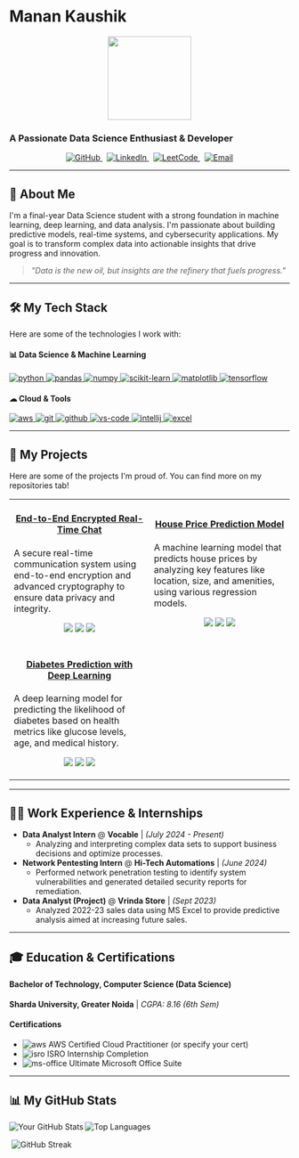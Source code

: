 # Manan Kaushik

<div align="center">
  <img src="https://media.giphy.com/media/v1.Y2lkPTc5MGI3NjExdWZ2ZmU3M295c2Z3OGg1ZDNyNG11d3A5N25ic3l6bmUxb244ZWQ2NiZlcD12MV9pbnRlcm5hbF9naWZfYnlfaWQmY3Q9Zw/qgQUggACpCjo6jpI2h/giphy.gif" width="150px" />
</div>

### A Passionate Data Science Enthusiast & Developer

<p align="center">
  <a href="https://github.com/YOUR_GITHUB_USERNAME?tab=repositories" target="_blank">
    <img alt="GitHub" src="https://img.shields.io/badge/GitHub-181717?style=for-the-badge&logo=github&logoColor=white">
  </a> &nbsp;
  <a href="https://www.linkedin.com/in/YOUR_LINKEDIN_USERNAME/" target="_blank">
    <img alt="LinkedIn" src="https://img.shields.io/badge/LinkedIn-0A66C2?style=for-the-badge&logo=linkedin&logoColor=white">
  </a> &nbsp;
  <a href="https://leetcode.com/YOUR_LEETCODE_USERNAME/" target="_blank">
    <img alt="LeetCode" src="https://img.shields.io/badge/LeetCode-FFA116?style=for-the-badge&logo=leetcode&logoColor=white">
  </a> &nbsp;
  <a href="mailto:manankaushik001@gmail.com" target="_blank">
    <img alt="Email" src="https://img.shields.io/badge/Email-D14836?style=for-the-badge&logo=gmail&logoColor=white">
  </a>
</p>

---

<div id="summary">
  <h2>👋 About Me</h2>
  <p>
    I'm a final-year Data Science student with a strong foundation in machine learning, deep learning, and data analysis. I'm passionate about building predictive models, real-time systems, and cybersecurity applications. My goal is to transform complex data into actionable insights that drive progress and innovation.
  </p>
  <blockquote>
    <i>"Data is the new oil, but insights are the refinery that fuels progress."</i>
  </blockquote>
</div>

---

<div id="tech-stack">
  <h2>🛠 My Tech Stack</h2>
  <p>
    Here are some of the technologies I work with:
  </p>
  
  <h4>📊 Data Science & Machine Learning</h4>
  <p align="left"> 
    <a href="https://www.python.org" target="_blank" rel="noreferrer"> <img src="https://img.shields.io/badge/Python-3776AB?style=for-the-badge&logo=python&logoColor=white" alt="python"/> </a> 
    <a href="https://pandas.pydata.org/" target="_blank" rel="noreferrer"> <img src="https://img.shields.io/badge/Pandas-150458?style=for-the-badge&logo=pandas&logoColor=white" alt="pandas"/> </a> 
    <a href="https://numpy.org/" target="_blank" rel="noreferrer"> <img src="https://img.shields.io/badge/NumPy-013243?style=for-the-badge&logo=numpy&logoColor=white" alt="numpy"/> </a> 
    <a href="https://scikit-learn.org/" target="_blank" rel="noreferrer"> <img src="https://img.shields.io/badge/scikit--learn-F7931E?style=for-the-badge&logo=scikit-learn&logoColor=white" alt="scikit-learn"/> </a> 
    <a href="https://matplotlib.org/" target="_blank" rel="noreferrer"> <img src="https://img.shields.io/badge/Matplotlib-11557c?style=for-the-badge&logo=matplotlib&logoColor=white" alt="matplotlib"/> </a> 
    <a href="https://www.tensorflow.org" target="_blank" rel="noreferrer"> <img src="https://img.shields.io/badge/TensorFlow-FF6F00?style=for-the-badge&logo=tensorflow&logoColor=white" alt="tensorflow"/> </a>
  </p>
  
  <h4>☁ Cloud & Tools</h4>
  <p align="left"> 
    <a href="https://aws.amazon.com" target="_blank" rel="noreferrer"> <img src="https://img.shields.io/badge/Amazon_AWS-232F3E?style=for-the-badge&logo=amazon-aws&logoColor=white" alt="aws"/> </a> 
    <a href="https://git-scm.com/" target="_blank" rel="noreferrer"> <img src="https://img.shields.io/badge/Git-F05032?style=for-the-badge&logo=git&logoColor=white" alt="git"/> </a> 
    <a href="https://github.com/" target="_blank" rel="noreferrer"> <img src="https://img.shields.io/badge/GitHub-181717?style=for-the-badge&logo=github&logoColor=white" alt="github"/> </a> 
    <a href="https://code.visualstudio.com/" target="_blank" rel="noreferrer"> <img src="https://img.shields.io/badge/VS_Code-007ACC?style=for-the-badge&logo=visual-studio-code&logoColor=white" alt="vs-code"/> </a>
    <a href="https://www.jetbrains.com/idea/" target="_blank" rel="noreferrer"> <img src="https://img.shields.io/badge/IntelliJ_IDEA-000000?style=for-the-badge&logo=intellij-idea&logoColor=white" alt="intellij"/> </a>
    <a href="https://www.microsoft.com/en-us/microsoft-365/excel" target="_blank" rel="noreferrer"> <img src="https://img.shields.io/badge/Microsoft_Excel-217346?style=for-the-badge&logo=microsoft-excel&logoColor=white" alt="excel"/> </a>
  </p>
</div>

---

<div id="projects">
  <h2>🚀 My Projects</h2>
  <p>Here are some of the projects I'm proud of. You can find more on my repositories tab!</p>
  
  <table>
    <tr>
      <td width="50%">
        <h4 align="center"><a href="link-to-your-project-repo">End-to-End Encrypted Real-Time Chat</a></h4>
        <p>A secure real-time communication system using end-to-end encryption and advanced cryptography to ensure data privacy and integrity.</p>
        <p align="center">
          <img src="https://img.shields.io/badge/Python-3776AB?style=flat&logo=python&logoColor=white" />
          <img src="https://img.shields.io/badge/Cryptography-007396?style=flat" />
          <img src="https://img.shields.io/badge/Sockets-010101?style=flat" />
        </p>
      </td>
      <td width="50%">
        <h4 align="center"><a href="link-to-your-project-repo">House Price Prediction Model</a></h4>
        <p>A machine learning model that predicts house prices by analyzing key features like location, size, and amenities, using various regression models.</p>
        <p align="center">
          <img src="https://img.shields.io/badge/Python-3776AB?style=flat&logo=python&logoColor=white" />
          <img src="https://img.shields.io/badge/scikit--learn-F7931E?style=flat&logo=scikit-learn&logoColor=white" />
          <img src="https://img.shields.io/badge/Pandas-150458?style=flat&logo=pandas&logoColor=white" />
        </p>
      </td>
    </tr>
    <tr>
      <td width="50%">
        <h4 align="center"><a href="link-to-your-project-repo">Diabetes Prediction with Deep Learning</a></h4>
        <p>A deep learning model for predicting the likelihood of diabetes based on health metrics like glucose levels, age, and medical history.</p>
        <p align="center">
          <img src="https://img.shields.io/badge/Python-3776AB?style=flat&logo=python&logoColor=white" />
          <img src="https://img.shields.io/badge/TensorFlow-FF6F00?style=flat&logo=tensorflow&logoColor=white" />
          <img src="https://img.shields.io/badge/Keras-D00000?style=flat&logo=keras&logoColor=white" />
        </p>
      </td>
      <td width="50%">
        <!-- You can add another project here! -->
      </td>
    </tr>
  </table>
</div>

---

<div id="experience">
  <h2>👨‍💻 Work Experience & Internships</h2>
  <ul>
    <li>
      <strong>Data Analyst Intern</strong> @ <strong>Vocable</strong> | <em>(July 2024 - Present)</em>
      <ul>
        <li>Analyzing and interpreting complex data sets to support business decisions and optimize processes.</li>
      </ul>
    </li>
    <li>
      <strong>Network Pentesting Intern</strong> @ <strong>Hi-Tech Automations</strong> | <em>(June 2024)</em>
      <ul>
        <li>Performed network penetration testing to identify system vulnerabilities and generated detailed security reports for remediation.</li>
      </ul>
    </li>
    <li>
      <strong>Data Analyst (Project)</strong> @ <strong>Vrinda Store</strong> | <em>(Sept 2023)</em>
      <ul>
        <li>Analyzed 2022-23 sales data using MS Excel to provide predictive analysis aimed at increasing future sales.</li>
      </ul>
    </li>
  </ul>
</div>

---

<div id="education">
  <h2>🎓 Education & Certifications</h2>
  <h4>Bachelor of Technology, Computer Science (Data Science)</h4>
  <p><strong>Sharda University, Greater Noida</strong> | <em>CGPA: 8.16 (6th Sem)</em></p>
  
  <h4>Certifications</h4>
  <ul>
    <li><img src="https://img.shields.io/badge/Amazon_AWS-232F3E?style=flat&logo=amazon-aws&logoColor=white" alt="aws"/> AWS Certified Cloud Practitioner (or specify your cert)</li>
    <li><img src="https://img.shields.io/badge/ISRO-FF6D00?style=flat&logo=isro&logoColor=white" alt="isro"/> ISRO Internship Completion</li>
    <li><img src="https://img.shields.io/badge/Microsoft_Office-D83B01?style=flat&logo=microsoft-office&logoColor=white" alt="ms-office"/> Ultimate Microsoft Office Suite</li>
  </ul>
</div>

---

<div id="github-stats">
  <h2>📊 My GitHub Stats</h2>
  <p>
    <img align="left" src="https://github-readme-stats.vercel.app/api?username=YOUR_GITHUB_USERNAME&show_icons=true&locale=en&theme=tokyonight" alt="Your GitHub Stats" />
    <img align="center" src="https://github-readme-stats.vercel.app/api/top-langs?username=YOUR_GITHUB_USERNAME&layout=compact&locale=en&theme=tokyonight" alt="Top Languages" />
  </p>
  <p>&nbsp;<img align="center" src="https://github-readme-streak-stats.herokuapp.com/?user=YOUR_GITHUB_USERNAME&theme=tokyonight" alt="GitHub Streak" /></p>
</div>
